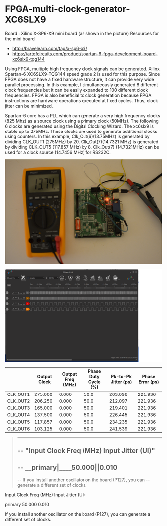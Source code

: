 # FPGA-multi-clock-generator-XC6SLX9

Board : Xilinx X-SP6-X9 mini board (as shown in the picture)
Resources for the mini board
- http://bravelearn.com/tag/x-sp6-x9/
- https://artofcircuits.com/product/spartan-6-fpga-development-board-xc6slx9-tqg144

Using FPGA, multiple high frequency clock signals can be generated.
Xilinx Spartan-6 XC6SLX9-TQG144 speed grade 2 is used for this purpose.
Since FPGA does not have a fixed hardware structure, it can provide
very wide parallel processing. In this example, I simultaneously generated
8 different clock frequencies but it can be easily expanded to 100 different
clock frequencies. FPGA is also beneficial to clock generation because 
FPGA instructions are hardware operations executed at fixed cycles. 
Thus, clock jitter can be minimized.

Spartan-6 core has a PLL which can generate a very high frequency clocks 
(825 Mhz) as a source clock using a primary clock (50MHz).
The following 6 clocks are generated using the Digital Clocking Wizard.
The xc6slx9 is stable up to 275MHz. These clocks are used to generate
additional clocks using counters.
In this example, Clk_Out(6)(13.75MHz) is generated by dividing CLK_OUT1
(275MHz) by 20. Clk_Out(7)(14.7321 MHz) is generated by dividing CLK_OUT5
(117.857 MHz) by 8. Clk_Out(7) (14.7321MHz) can be used for a clock source
(14.7456 MHz) for RS232C.

![Frequency measurement](images/measured_frequency.jpg)


![Logic analyzer output](images/Logic_Analyzer.png)

| |Output Clock|Output Freq (MHz)|Phase Duty Cycle (%)|Pk-to-Pk Jitter (ps)|Phase Error (ps)|
|-|-|-|-|-|-|
|CLK_OUT1|275.000|0.000|50.0|203.096|221.936|
|CLK_OUT2|206.250|0.000|50.0|212.097|221.936|
|CLK_OUT3|165.000|0.000|50.0|219.401|221.936|
|CLK_OUT4|137.500|0.000|50.0|226.445|221.936|
|CLK_OUT5|117.857|0.000|50.0|234.235|221.936|
|CLK_OUT6|103.125|0.000|50.0|241.539|221.936|

> ------------------------------------------------------------------------------
> -- "Input Clock   Freq (MHz)    Input Jitter (UI)"
> ------------------------------------------------------------------------------
> -- __primary|____50.000||0.010
> -- 
> -- If you install another oscillator on the board (P127), you can
> -- generate a different set of clocks. 

Input Clock Freq (MHz)    Input Jitter (UI)

primary 50.000 0.010

If you install another oscillator on the board (P127), you can
generate a different set of clocks. 


